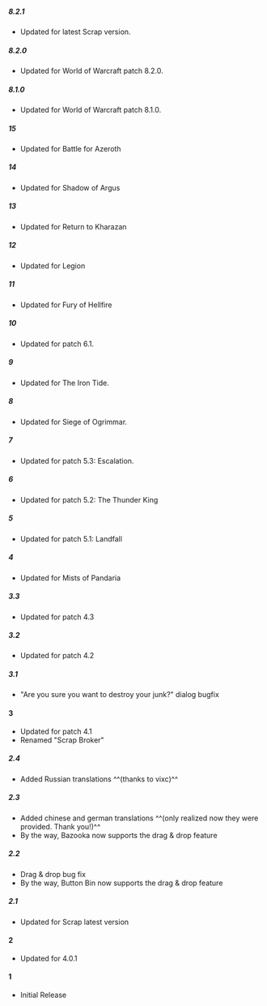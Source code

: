 ##### 8.2.1
* Updated for latest Scrap version.

##### 8.2.0
* Updated for World of Warcraft patch 8.2.0.

##### 8.1.0
* Updated for World of Warcraft patch 8.1.0.

##### 15
* Updated for Battle for Azeroth

##### 14
* Updated for Shadow of Argus

##### 13
* Updated for Return to Kharazan

##### 12
* Updated for Legion

##### 11
* Updated for Fury of Hellfire

##### 10
* Updated for patch 6.1.

##### 9
* Updated for The Iron Tide.

##### 8
* Updated for Siege of Ogrimmar.

##### 7
* Updated for patch 5.3: Escalation.

##### 6
* Updated for patch 5.2: The Thunder King

##### 5
* Updated for patch 5.1: Landfall

##### 4
* Updated for Mists of Pandaria

##### 3.3
* Updated for patch 4.3

##### 3.2
* Updated for patch 4.2

##### 3.1
* "Are you sure you want to destroy your junk?" dialog bugfix

#### 3
* Updated for patch 4.1
* Renamed "Scrap Broker"

##### 2.4
* Added Russian translations ^^(thanks to vixc)^^

##### 2.3
* Added chinese and german translations ^^(only realized now they were provided. Thank you!)^^
* By the way, Bazooka now supports the drag & drop feature

##### 2.2
* Drag & drop bug fix
* By the way, Button Bin now supports the drag & drop feature

##### 2.1
* Updated for Scrap latest version

#### 2
* Updated for 4.0.1

#### 1
* Initial Release
